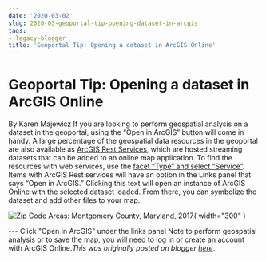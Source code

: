 ```yaml
---
date: '2020-03-02'
slug: 2020-03-geoportal-tip-opening-dataset-in-arcgis
tags:
- legacy-blogger
title: 'Geoportal Tip: Opening a dataset in ArcGIS Online'
---
```


# Geoportal Tip: Opening a dataset in ArcGIS Online

By Karen Majewicz If you are looking to perform geospatial analysis on a dataset in the geoportal, using the “Open in ArcGIS” button will come in handy. A large percentage of the geospatial data resources in the geoportal are also available as [ArcGIS Rest Services](https://developers.arcgis.com/Frest/Fservices-reference/Fget-started-with-the-services-directory.htm&sa=D&sntz=1&usg=AOvVaw1lqsLS7oTpnpobIxOisos1), which are hosted streaming datasets that can be added to an online map application. To find the resources with web services, use the [facet “Type” and select “Service”](https://geo.btaa.org/F%3Ff/55Bdc_type_sm/55D/55B/55D%3DService&sa=D&sntz=1&usg=AOvVaw0t8u9zrGBiFw-MmSlZwjgF). Items with ArcGIS Rest services will have an option in the Links panel that says “Open in ArcGIS.” Clicking this text will open an instance of ArcGIS <!-- more --> Online with the selected dataset loaded. From there, you can symbolize the dataset and add other files to your map. 

[![Zip Code Areas: Montgomery County, Maryland, 2017](https://blogger.googleusercontent.com/img/b/R29vZ2xl/AVvXsEi8bUCqIUvgaKwC59RSB5Tjm71BWT02MLW9V2jB5HGFXTEJFSDDGEXhhQPvZz0VF1m2ur7c68heJuwJZ9JqzWEaJ7lzIIWrXKuUerLWLpdgl07qUHOrl5o5CFMnNXeaqG_thO7GgIzdVrolpAIy3dC9dmI-4bl6bzb_6ZrVYbXnngES0_lY0cgmHd5ZXA/w640-h368/MD.jpg)](https://blogger.googleusercontent.com/img/b/R29vZ2xl/AVvXsEi8bUCqIUvgaKwC59RSB5Tjm71BWT02MLW9V2jB5HGFXTEJFSDDGEXhhQPvZz0VF1m2ur7c68heJuwJZ9JqzWEaJ7lzIIWrXKuUerLWLpdgl07qUHOrl5o5CFMnNXeaqG_thO7GgIzdVrolpAIy3dC9dmI-4bl6bzb_6ZrVYbXnngES0_lY0cgmHd5ZXA/s1029/MD.jpg){ width="300" }

 --- Click "Open in ArcGIS" under the links panel Note to perform geospatial analysis or to save the map, you will need to log in or create an account with ArcGIS Online.*This was originally posted on blogger [here](https://geobtaa.blogspot.com/2020/03/geoportal-tip-opening-dataset-in-arcgis.html)*.

